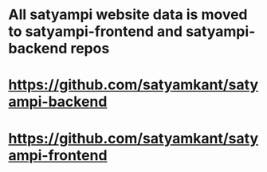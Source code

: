 # All satyampi website data is moved to satyampi-frontend and satyampi-backend repos
# https://github.com/satyamkant/satyampi-backend
# https://github.com/satyamkant/satyampi-frontend
